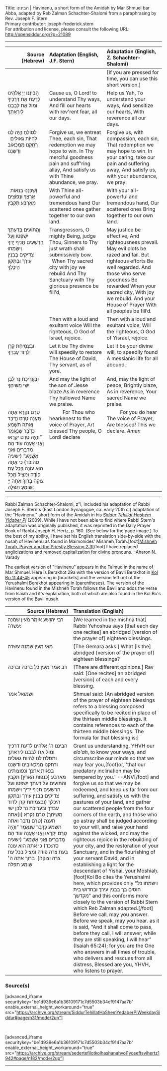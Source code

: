 <html>
<head></head>
<body>
Title: הבינינו | Havinenu, a short form of the Amidah by Mar Shmuel bar Abba, adapted by Reb Zalman Schachter-Shalomi from a paraphrasing by Rev. Joseph F. Stern<br />
Primary contributor: joseph-frederick.stern<br />
For attribution and license, please consult the following URL: <a href="http://opensiddur.org/?p=21089">http://opensiddur.org/?p=21089</a>
<p />
<hr />

<table style="margin-left: auto;margin-right: auto;" class="draggable">
<thead><tr><th id="x" style="text-align: right;">Source (Hebrew)</th><th style="text-align: left;">Adaptation (English, J.F. Stern)</th><th style="text-align: left;">Adaptation (English, Z. Schachter-Shalomi)</th></tr></thead>
<tbody>
<tr><td style="vertical-align:top;" width="26%">
<div class="liturgy"><span lang="he">

</span></div></td>
 
<td style="vertical-align:top;" width="36%">
<div class="english">

</div></td>
 
<td style="vertical-align:top;" width="36%">
<div class="english">
[If you are pressed for time, 
you can use this short version.]
</div></td></tr>


<tr><td style="vertical-align:top;" width="26%">
<div class="liturgy"><span lang="he">
הֲבִינֵנוּ יְיָ אֱלֹהֵינוּ 
לָדַעַת אֶת דְּרָכֶיךָ 
וּמוֹל אֶת לְבָבֵנוּ 
לְיִרְאָתְךָ 
</span></div></td>
 
<td style="vertical-align:top;" width="36%">
<div class="english">
Cause us, O Lord! 
to understand Thy ways,
And fill our hearts 
with rev'rent fear, all our days.
</div></td>
 
<td style="vertical-align:top;" width="36%">
<div class="english">
Help us Yah,
To understand your ways,
And sensitize our hearts,
With reverence all our days.
</div></td></tr>


<tr><td style="vertical-align:top;" width="26%">
<div class="liturgy"><span lang="he">
לְסוֹלֵחַ הֱיֵה לָנוּ 
לִהְיוֹת גְּאוּלִים 
&nbsp;
רַחֲקֵנוּ מִמַּכְאוֹב 
וְדַשְׁנֵנוּ 
</span></div></td>
 
<td style="vertical-align:top;" width="36%">
<div class="english">
Forgive us, we entreat Thee, each sin,
That redemption we may hope to win.
In Thy merciful goodness
pain and suff'ring allay,
And satisfy us with Thine abundance, 
we pray.
</div></td>
 
<td style="vertical-align:top;" width="36%">
<div class="english">
Forgive us, with compassion, each sin,
That redemption we may hope to win.
In your caring, 
take our pain and suffering away,
And satisfy us, with your abundance,
we pray.
</div></td></tr>


<tr><td style="vertical-align:top;" width="26%">
<div class="liturgy"><span lang="he">
&nbsp;
וְשַׁכְּנֵנוּ בִּנְאוֹת אַרְצְךָ 
וּנְפוֹצִים מֵאַרְבַּע תְּקַבֵּץ 
</span></div></td>
 
<td style="vertical-align:top;" width="36%">
<div class="english">
With Thine all-powerful and tremendous hand
Our scattered ones 
gather together to our own land.
</div></td>
 
<td style="vertical-align:top;" width="36%">
<div class="english">
With your all-powerful and tremendous hand,
Our scattered ones
Bring together to our own land.
</div></td></tr>


<tr><td style="vertical-align:top;" width="26%">
<div class="liturgy"><span lang="he">
וְהַתּוֹעִים בְּדַעְתְּךָ 
יִשָּׁפְטוּ 
וְעַל הָרְשָׁעִים תָּנִיף יָדְךָ 
&nbsp;
&nbsp;
&nbsp;
&nbsp;
וְיִשְׂמְחוּ צַדִּיקִים 
בְּבִנְיַן 
עִירֶךָ 
וּבְתִקּוּן הֵיכָלֶךָ 
</div></td>
 
<td style="vertical-align:top;" width="36%">
<div class="english">
Transgressors, O mighty Being, 
judge Thou,
Sinners to Thy just wrath shall submissively bow.
&nbsp;
&nbsp;
&nbsp;
&nbsp;
When Thy sacred city 
with joy we rebuild
And Thy Sanctuary 
with Thy glorious presence be fill'd,
</div></td>
 
<td style="vertical-align:top;" width="36%">
<div class="english">
May justice be effective,
And righteousness prevail.
May evil plots be razed and fail.
But righteous efforts 
Be well regarded.
And those who serve goodness 
Be rewarded
When your sacred city, 
With joy we rebuild.
And your House of Prayer
With all peoples be fill’d.
</div></td></tr>


<tr><td style="vertical-align:top;" width="26%">
<div class="liturgy"><span lang="he">

</div></td>
 
<td style="vertical-align:top;" width="36%">
<div class="english">
Then with a loud and exultant voice
Will the righteous, O God of Israel, rejoice.
</div></td>
 
<td style="vertical-align:top;" width="36%">
<div class="english">
Then with a loud and exultant voice,
Will the righteous, O God of Yisrael, rejoice.
</div></td></tr>


<tr><td style="vertical-align:top;" width="26%">
<div class="liturgy"><span lang="he">
וּבִצְמִיחַת 
קֶרֶן לְדָוִד עַבְדֶּךָ 
</span></div></td>
 
<td style="vertical-align:top;" width="36%">
<div class="english">
Let it be Thy divine will speedily to restore
The House of David, Thy servant, as of yore.
</div></td>
 
<td style="vertical-align:top;" width="36%">
<div class="english">
Let it be your divine will, to speedily found
A messianic life for all abound.
</div></td></tr>


<tr><td style="vertical-align:top;" width="26%">
<div class="liturgy"><span lang="he">
וּבַעֲרִיכַת נֵר 
לְבֶן יִשַּׁי מְשִׁיחֶךָ
</span></div></td>
 
<td style="vertical-align:top;" width="36%">
<div class="english">
And may the light of the son of Jesse 
blaze 
As in reverence 
Thy hallowed Name we praise.
</div></td>
 
<td style="vertical-align:top;" width="36%">
<div class="english">
And, may the light of peace, 
Brightly blaze,
As in reverence,
Your sacred Name we praise.
</div></td></tr>


<tr><td style="vertical-align:top;" width="26%">
<div class="liturgy"><span lang="he">
טֶרֶם נִקְרָא אַתָּה תַּעֲנֶה 
טֶרֶם נְדָּבָר וְאַתָּה תַּשְׁמָע 
כַּדָּבָר שֶׁנֶּאֱמַר ”וְהָיָה טֶרֶם יִקְרָאוּ 
וַאֲנִי אֶעֱנֶה עוֹד הֵם מְדַבְּרִים 
וַאֲנִי אֶשְׁמָע“ <span class="citation">(ישעיה סה:כד)</span>
כִּי אַתָּה הוּא עוֹנֶה 
בְּכָל עֵת פּוֹדֶה וּמַצִּיל מִכָּל צוּקָה
בָּרוּךְ אַתָּה יְיָ‎ שׁוֹמֵעַ תְּפִלָּה:
</span></div></td>
 
<td style="vertical-align:top;" width="36%">
<div class="english">
&nbsp;
&nbsp;
&nbsp;
&nbsp;
&nbsp;
For Thou who hearkenest 
to the voice of Prayer,
Art blessed Thy people, O Lord! 
declare
</div></td>
 
<td style="vertical-align:top;" width="36%">
<div class="english">
&nbsp;
&nbsp;
&nbsp;
&nbsp;
&nbsp;
For you do hear 
The voice of Prayer,
Are blessed!  
This we declare. <em>Amen</em>
</div></td></tr>
</tbody></table>

<hr />

Rabbi Zalman Schachter-Shalomi, z”l, included his adaptation of Rabbi Joseph F. Stern's (East London Synagogue, ca. early 20th c.) adaptation of the "Havinenu," short form of the Amidah in his <em><a href="https://opensiddur.org/siddurim/ha-ari/neo-hasidut/reb-zalmans-open-siddur-tehillat-hashem/">Siddur Tehillat Hashem Yidaber Pi</a></em> (2009). While I have not been able to find where Rabbi Stern's adaptation was originally published, it was reprinted in the Daily Prayer Book of Rabbi Joseph H. Hertz, p. 160. (See below for the page image.) To the best of my ability, I have set his English translation side-by-side with the nusaḥ of Havinenu as found in Maimonides' Mishneh Torah.[foot]<a href="https://www.sefaria.org/Mishneh_Torah%2C_Prayer_and_the_Priestly_Blessing.2.3?lang=bi" rel="noopener noreferrer" target="_blank">Mishneh Torah, Prayer and the Priestly Blessing 2:3</a>[/foot] I have replaced anglicizations and removed capitalization for divine pronouns. –Aharon N. Varady

The earliest version of "Havinenu" appears in the Talmud in the name of Mar Shmuel. Here is Berakhot 29a with the version of Bavli Berakhot in <a href="https://www.sefaria.org/Kol_Bo.11.44-45?lang=bi" rel="noopener noreferrer" target="_blank">Kol Bo 11:44-45</a> appearing in [brackets] and the version left out of the Yerushalmi Berakhot appearing in (parentheses). The version of the Havinenu found in the Mishneh Torah follows the Bavli and adds the verse from Isaiah and it's explanation, both of which are also found in the Kol Bo's version of the Bavli nusaḥ.

<table style="margin-left: auto;margin-right: auto;" class="draggable">
<thead><tr><th id="x" style="text-align: right;">Source (Hebrew)</th><th style="text-align: left;">Translation (English)</th></tr></thead>
<tbody>
<tr><td style="vertical-align:top;" width="26%">
<div class="liturgy"><span lang="he">
רבי יהושע אומר מעין שמנה עשרה: 
</span></div></td>
 
<td style="vertical-align:top;" width="36%">
<div class="english">
[We learned in the mishna that] Rabbi Yehoshua says [that each day one recites] an abridged [version of the prayer of] eighteen blessings.
</div></td></tr>


<tr><td style="vertical-align:top;" width="26%">
<div class="liturgy"><span lang="he">
מאי מעין שמנה עשרה 
</span></div></td>
 
<td style="vertical-align:top;" width="36%">
<div class="english">
[The Gemara asks:] What [is the] abridged [version of the prayer of] eighteen blessings? 
 </div></td></tr>


<tr><td style="vertical-align:top;" width="26%">
<div class="liturgy"><span lang="he">
רב אמר מעין כל ברכה וברכה 
</span></div></td>
 
<td style="vertical-align:top;" width="36%">
<div class="english">
[There are different opinions.] Rav said: [One recites] an abridged [version] of each and every blessing. 
</div></td></tr>


<tr><td style="vertical-align:top;" width="26%">
<div class="liturgy"><span lang="he">
ושמואל אמר 
</span></div></td>
 
<td style="vertical-align:top;" width="36%">
<div class="english">
Shmuel said: [An abridged version of the prayer of eighteen blessings refers to a blessing composed specifically to be recited in place of the thirteen middle blessings. It contains references to each of the thirteen middle blessings. The formula for that blessing is:]
</div></td></tr>


<tr><td style="vertical-align:top;" width="26%">
<div class="liturgy"><span lang="he">
הביננו ה׳ אלהינו לדעת דרכיך 
ומול את לבבנו ליראתך 
ותסלח לנו להיות גאולים 
ורחקנו ממכאובינו 
ודשננו בנאות ארצך 
ונפוצותינו מארבע [כנפות הארץ] תקבץ 
והתועים על דעתך ישפטו 
ועל הרשעים תניף ידיך 
וישמחו צדיקים בבנין עירך 
ובתקון היכלך 
(ובצמיחת קרן לדוד עבדך 
ובעריכת נר לבן ישי משיחך)
טרם נקרא [ו]אתה תענה 
[טרם נדבר ואתה תשמע 
כַּדָּבָר שֶׁנֶּאֱמַר ”וְהָיָה טֶרֶם יִקְרָאוּ וַאֲנִי אֶעֱנֶה עוֹד הֵם מְדַבְּרִים וַאֲנִי אֶשְׁמָע“ <span class="citation">(ישעיה סה:כד)</span>
כי אתה הוא עונה בעת צרה פודה ומציל בכל עת צרה וצוקה]&nbsp;
ברוך אתה ה׳ שומע תפלה
 </span></div></td>
 
<td style="vertical-align:top;" width="36%">
<div class="english">
Grant us understanding, YHVH our <em>elo'ah</em>, to know your ways, 
and circumscribe our minds so that we may fear you,[foot]or, 'that our predatory inclination may be tempered by you.' --ANV[/foot] 
and forgive us so that we may be redeemed, 
and keep us far from our suffering, 
and satisfy us with the pastures of your land, 
and gather our scattered people from the four corners of the earth, 
and those who go astray shall be judged according to your will, 
and raise your hand against the wicked, 
and may the righteous rejoice in the rebuilding of your city, 
and the restoration of your Sanctuary, 
and in the flourishing of your servant David, 
and in establishing a light for the descendant of Yishai, your Moshiaḥ.[foot]Kol Bo cites the Yerushalmi here, which provides only "וישמחו כל חוסים בך בבנין עירך ובחדוש בית מקדשך" and this conforms more closely to the version of Rabbi Stern which Reb Zalman adapted.[/foot] 
Before we call, may you answer. 
Before we speak, may you hear.
as it is said, "And it shall come to pass, before they call, I will answer; while they are still speaking, I will hear" (Isaiah 65:24); 
for you are the One who answers in all times of trouble, who delivers and rescues from all distress, 
Blessed are you, YHVH, who listens to prayer.
</div></td></tr>
</tbody></table>

<h3>Source(s)</h3>

[advanced_iframe securitykey="be1d939e6a1b36109171c7d5503b34cf9147aa7b" enable_external_height_workaround="true" src="https://archive.org/stream/SiddurTehillatHaShemYedaberPiWeekdaySiddur#page/n31/mode/2up"]

&nbsp;

[advanced_iframe securitykey="be1d939e6a1b36109171c7d5503b34cf9147aa7b" enable_external_height_workaround="true" src="https://archive.org/stream/sedertefilotkolhashanahvol1yoseftsvihertz1942#page/n182/mode/2up"]

<hr />

&nbsp;
</body>
</html>